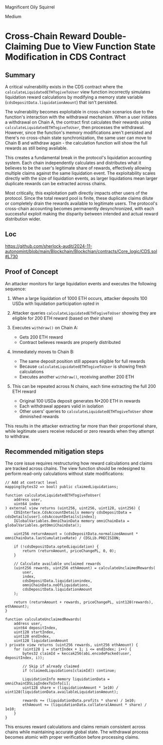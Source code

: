 Magnificent Oily Squirrel

Medium

# Cross-Chain Reward Double-Claiming Due to View Function State Modification in CDS Contract

## Summary

A critical vulnerability exists in the CDS contract where the `calculateLiquidatedETHTogiveToUser` view function incorrectly simulates liquidation reward calculations by modifying a memory state variable (`cdsDepositData.liquidationAmount`) that isn't persisted. 

The vulnerability becomes exploitable in cross-chain scenarios due to the function's interaction with the withdrawal mechanism. When a user initiates a withdrawal on Chain A, the contract first calculates their rewards using `calculateLiquidatedETHTogiveToUser`, then processes the withdrawal. However, since the function's memory modifications aren't persisted and there's no cross-chain state synchronization, the same user can move to Chain B and withdraw again - the calculation function will show the full rewards as still being available.

This creates a fundamental break in the protocol's liquidation accounting system. Each chain independently calculates and distributes what it believes to be the user's legitimate share of rewards, effectively allowing multiple claims against the same liquidation event. The exploitability scales directly with the size of liquidation events, as larger liquidations mean larger duplicate rewards can be extracted across chains.

Most critically, this exploitation path directly impacts other users of the protocol. Since the total reward pool is finite, these duplicate claims dilute or completely drain the rewards available to legitimate users. The protocol's cross-chain accounting becomes permanently desynchronized, with each successful exploit making the disparity between intended and actual reward distribution wider.

## Loc

https://github.com/sherlock-audit/2024-11-autonomint/blob/main/Blockchain/Blockchian/contracts/Core_logic/CDS.sol#L730

## Proof of Concept

An attacker monitors for large liquidation events and executes the following sequence:

1. When a large liquidation of 1000 ETH occurs, attacker deposits 100 USDa with liquidation participation opted in
2. Attacker queries `calculateLiquidatedETHTogiveToUser` showing they are eligible for 200 ETH reward (based on their share)
3. Executes `withdraw()` on Chain A:
   - Gets 200 ETH reward
   - Contract believes rewards are properly distributed

4. Immediately moves to Chain B:
   - The same deposit position still appears eligible for full rewards
   - Because `calculateLiquidatedETHTogiveToUser` is showing fresh calculations
   - Executes another `withdraw()`, receiving another 200 ETH

5. This can be repeated across N chains, each time extracting the full 200 ETH reward
   - Original 100 USDa deposit generates N*200 ETH in rewards
   - Each withdrawal appears valid in isolation
   - Other users' queries to `calculateLiquidatedETHTogiveToUser` show diminished rewards

This results in the attacker extracting far more than their proportional share, while legitimate users receive reduced or zero rewards when they attempt to withdraw.

## Recommended mitigation steps
The core issue requires restructuring how reward calculations and claims are tracked across chains. The view function should be redesigned to perform read-only calculations without state modifications:

```solidity
// Add at contract level
mapping(bytes32 => bool) public claimedLiquidations;

function calculateLiquidatedETHTogiveToUser(
    address user,
    uint64 index
) external view returns (uint256, uint256, uint128, uint256) {
    CDSInterface.CdsAccountDetails memory cdsDepositData = cdsDetails[user].cdsAccountDetails[index];
    IGlobalVariables.OmniChainData memory omniChainData = globalVariables.getOmniChainData();
    
    uint256 returnAmount = (cdsDepositData.normalizedAmount * omniChainData.lastCumulativeRate) / CDSLib.PRECISION;
    
    if (!cdsDepositData.optedLiquidation) {
        return (returnAmount, priceChangePL, 0, 0);
    }

    // Calculate available unclaimed rewards
    (uint256 rewards, uint256 ethAmount) = calculateUnclaimedRewards(
        user, 
        index,
        cdsDepositData.liquidationindex,
        omniChainData.noOfLiquidations,
        cdsDepositData.liquidationAmount
    );

    return (returnAmount + rewards, priceChangePL, uint128(rewards), ethAmount);
}

function calculateUnclaimedRewards(
    address user,
    uint64 depositIndex,
    uint128 startIndex,
    uint128 endIndex,
    uint128 liquidationAmount
) private view returns (uint256 rewards, uint256 ethAmount) {
    for (uint128 i = startIndex + 1; i <= endIndex; i++) {
        bytes32 claimId = keccak256(abi.encodePacked(user, depositIndex, i));
        
        // Skip if already claimed
        if (claimedLiquidations[claimId]) continue;
        
        LiquidationInfo memory liquidationData = omniChainCDSLiqIndexToInfo[i];
        uint128 share = (liquidationAmount * 1e10) / uint128(liquidationData.availableLiquidationAmount);
        
        rewards += (liquidationData.profits * share) / 1e10;
        ethAmount += (liquidationData.collateralAmount * share) / 1e10;
    }
}
```

This ensures reward calculations and claims remain consistent across chains while maintaining accurate global state. The withdrawal process becomes atomic with proper verification before processing claims.